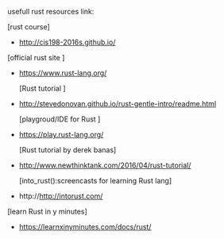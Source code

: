 usefull rust resources link:

  [rust course]

  * http://cis198-2016s.github.io/
  
  [official rust site ]
  
  * https://www.rust-lang.org/
 	
 	[Rust tutorial ]
  
  * http://stevedonovan.github.io/rust-gentle-intro/readme.html
    
    [playgroud/IDE for Rust  ]
  
  * https://play.rust-lang.org/
  
    [Rust tutorial by derek banas]
  
  * http://www.newthinktank.com/2016/04/rust-tutorial/
  
     [into_rust():screencasts for learning Rust lang]
  
  * http://http://intorust.com/
  
  [learn Rust in y minutes]
  
  * https://learnxinyminutes.com/docs/rust/

  
